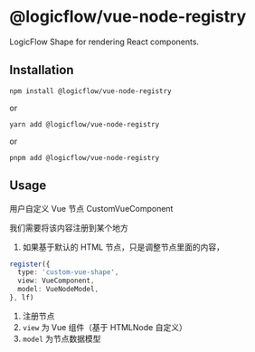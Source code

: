 # @logicflow/vue-node-registry

LogicFlow Shape for rendering React components.

## Installation
```shell
npm install @logicflow/vue-node-registry
```
or
```shell
yarn add @logicflow/vue-node-registry
```
or
```shell
pnpm add @logicflow/vue-node-registry
```

## Usage
用户自定义 Vue 节点 CustomVueComponent

我们需要将该内容注册到某个地方

1. 如果基于默认的 HTML 节点，只是调整节点里面的内容，

```typescript
register({
  type: 'custom-vue-shape',
  view: VueComponent,
  model: VueNodeModel,
}, lf)
```

1. 注册节点
2. `view` 为 Vue 组件（基于 HTMLNode 自定义）
3. `model` 为节点数据模型

